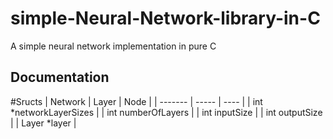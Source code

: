 # simple-Neural-Network-library-in-C

A simple neural network implementation in pure C

## Documentation

#Sructs
| Network | Layer | Node |
| ------- | ----- | ---- |
| int *networkLayerSizes |
| int numberOfLayers |
| int inputSize |
| int outputSize |
| Layer *layer |
